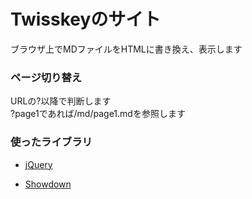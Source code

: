 # Twisskeyのサイト

ブラウザ上でMDファイルをHTMLに書き換え、表示します

### ページ切り替え

URLの?以降で判断します  
?page1であれば/md/page1.mdを参照します

### 使ったライブラリ

* [jQuery](https://jquery.com)

* [Showdown](https://github.com/showdownjs/showdown)